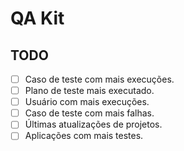 # QA Kit
## TODO
 - [ ] Caso de teste com mais execuções.
 - [ ] Plano de teste mais executado.
 - [ ] Usuário com mais execuções.
 - [ ] Caso de teste com mais falhas.
 - [ ] Últimas atualizações de projetos.
 - [ ] Aplicações com mais testes.
